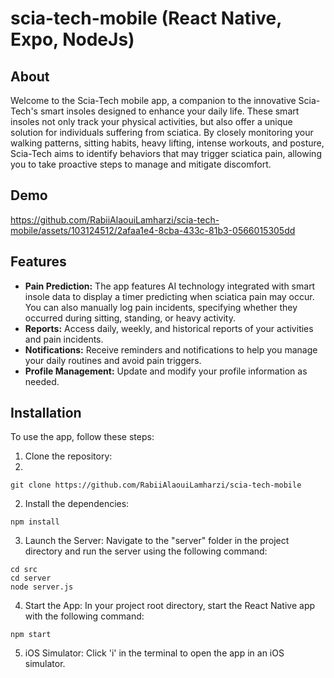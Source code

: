 # scia-tech-mobile (React Native, Expo, NodeJs)

## About

Welcome to the Scia-Tech mobile app, a companion to the innovative Scia-Tech's smart insoles designed to enhance your daily life. These smart insoles not only track your physical activities, but also offer a unique solution for individuals suffering from sciatica. By closely monitoring your walking patterns, sitting habits, heavy lifting, intense workouts, and posture, Scia-Tech aims to identify behaviors that may trigger sciatica pain, allowing you to take proactive steps to manage and mitigate discomfort.

## Demo

https://github.com/RabiiAlaouiLamharzi/scia-tech-mobile/assets/103124512/2afaa1e4-8cba-433c-81b3-0566015305dd

## Features

- **Pain Prediction:** The app features AI technology integrated with smart insole data to display a timer predicting when sciatica pain may occur. You can also manually log pain incidents, specifying whether they occurred during sitting, standing, or heavy activity.
- **Reports:** Access daily, weekly, and historical reports of your activities and pain incidents.
- **Notifications:** Receive reminders and notifications to help you manage your daily routines and avoid pain triggers.
- **Profile Management:** Update and modify your profile information as needed.

## Installation

To use the app, follow these steps:

1. Clone the repository:
2. 
```
git clone https://github.com/RabiiAlaouiLamharzi/scia-tech-mobile
```

2. Install the dependencies:

```
npm install
```

3. Launch the Server: Navigate to the "server" folder in the project directory and run the server using the following command:

```
cd src
cd server
node server.js
```

4. Start the App: In your project root directory, start the React Native app with the following command:

```
npm start
```

5. iOS Simulator: Click 'i' in the terminal to open the app in an iOS simulator.
